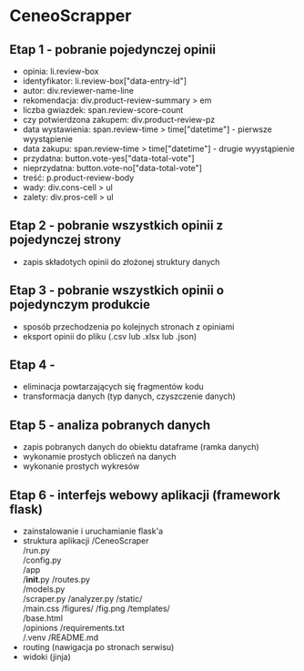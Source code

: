 # CeneoScrapper

## Etap 1 - pobranie pojedynczej opinii 
- opinia: li.review-box
- identyfikator: li.review-box["data-entry-id"]
- autor: div.reviewer-name-line
- rekomendacja: div.product-review-summary > em
- liczba gwiazdek: span.review-score-count
- czy potwierdzona zakupem: div.product-review-pz
- data wystawienia: span.review-time > time["datetime"] - pierwsze wyystąpienie
- data zakupu: span.review-time > time["datetime"] - drugie wyystąpienie
- przydatna: button.vote-yes["data-total-vote"]
- nieprzydatna: button.vote-no["data-total-vote"]
- treść: p.product-review-body
- wady: div.cons-cell > ul
- zalety: div.pros-cell > ul

## Etap 2 - pobranie wszystkich opinii z pojedynczej strony
- zapis składotych opinii do złożonej struktury danych

## Etap 3 - pobranie wszystkich opinii o pojedynczym produkcie
- sposób przechodzenia po kolejnych stronach z opiniami
- eksport opinii do pliku (.csv lub .xlsx lub .json) 

## Etap 4 - 
- eliminacja powtarzających się fragmentów kodu
- transformacja danych (typ danych, czyszczenie danych)

## Etap 5 - analiza pobranych danych
- zapis pobranych danych do obiektu dataframe (ramka danych)
- wykonamie prostych obliczeń na danych
- wykonanie prostych wykresów

## Etap 6 - interfejs webowy aplikacji (framework flask)
- zainstalowanie i uruchamianie flask'a
- struktura aplikacji
    /CeneoScraper  
        /run.py  
        /config.py  
        /app  
            /__init__.py
            /routes.py  
            /models.py  
            /scraper.py
            /analyzer.py
            /static/  
                /main.css
                /figures/
                    /fig.png
            /templates/  
                /base.html  
            /opinions
        /requirements.txt  
        /.venv
        /README.md
- routing (nawigacja po stronach serwisu)
- widoki (jinja)
